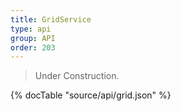 ```yaml
---
title: GridService
type: api
group: API
order: 203
---
```

> Under Construction.

{% docTable "source/api/grid.json" %}


